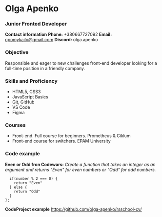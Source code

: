 # Olga Apenko
### Junior Fronted Developer
**Contact information**
**Phone:** +380667727092
**Email:** opomykailo@gmail.com
**Discord:** olga.apenko
### Objective
Responsible and eager to new challenges front-end developer looking for a full-time position in a friendly company.
### Skills and Proficiency
* HTML5, CSS3
* JavaScript Basics
* Git, GitHub
* VS Code
* Figma
### Courses
* Front-end. Full course for beginners. Prometheus & Ciklum
* Front-end course for switchers. EPAM University
### Code example
**Even or Odd fron Codewars:** *Create a function that takes an integer as an argument and returns "Even" for even numbers or "Odd" for odd numbers.*
```function evenOrOdd(number) {
  if(number % 2 === 0) {
    return "Even"
  } else {
    return "Odd"
  }
};
```
**CodeProject example** https://github.com/olga-apenko/rsschool-cv/





